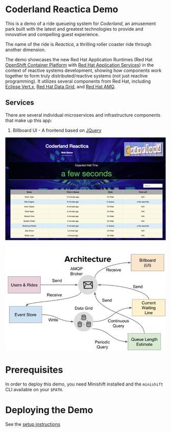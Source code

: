 Coderland Reactica Demo
=======================
This is a demo of a ride queueing system for _Coderland_, an amusement park built with the latest and greatest technologies
to provide and innovative and compelling guest experience.

The name of the ride is _Reactica_, a thrilling roller coaster ride through another dimension.

The demo showcases the new Red Hat Application Runtimes (Red Hat [OpenShift Container Platform](https://openshift.com) with [Red Hat Application Services](https://developers.redhat.com/products/rhoar))
in the context of reactive systems development, showing how components work together to form truly distributed/reactive systems
(not just reactive programming). It utilizes several components from Red Hat,
including [Eclipse Vert.x](https://vertx.io), [Red Hat Data Grid](https://www.redhat.com/en/technologies/jboss-middleware/data-grid), and [Red Hat AMQ](https://www.redhat.com/en/technologies/jboss-middleware/amq).

Services
--------
There are several individual microservices and infrastructure components that make up this app:

1. Billboard UI - A frontend based on [JQuery](https://angularjs.org)

![Demo Screenshot](setup/images/billboard.png?raw=true "Demo Screenshot")

![Architecture Screenshot](setup/images/arch.png?raw=true "Architecture")

Prerequisites
================
In order to deploy this demo, you need Minishift installed and the `minishift` CLI available on your `$PATH`.

Deploying the Demo
=============================
See the [setup instructions](setup/README.md)
